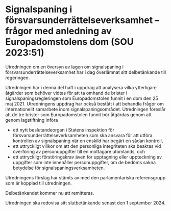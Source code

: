 # Signalspaning i försvarsunderrättelseverksamhet – frågor med anledning av Europadomstolens dom (SOU 2023:51)

Utredningen om en översyn av lagen om signalspaning i försvarsunderrättelseverksamhet har i dag överlämnat sitt delbetänkande till regeringen.


Utredningen har i denna del haft i uppdrag att analysera vilka ytterligare åtgärder som behöver vidtas för att ta omhand de brister i signalspaningsregleringen som Europadomstolen funnit i en dom den 25 maj 2021\. Utredningens uppdrag har också bestått i att behandla frågor om internationellt samarbete inom signalspaningsområdet. Utredningen föreslår att de tre brister som Europadomstolen funnit bör åtgärdas genom att genom lagstiftning införa

* ett nytt beslutandeorgan i Statens inspektion för försvarsunderrättelseverksamheten som ska ansvara för att utföra kontrollen av signalspaning när en enskild har begärt en sådan kontroll,
* ett uttryckligt villkor om att den personliga integriteten ska beaktas vid överföring av personuppgifter till en mottagare utomlands, och
* ett uttryckligt förstöringskrav även för upptagning eller uppteckning av uppgifter som inte innehåller personuppgifter, om de bedöms sakna betydelse för signalspaningsverksamheten.

Utredningens förslag har stämts av med den parlamentariska referensgrupp som är kopplad till utredningen.

Delbetänkandet kommer nu att remitteras.

Utredningen ska redovisa sitt slutbetänkande senast den 1 september 2024\.
